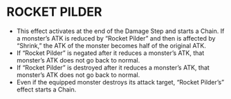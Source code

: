 # ROCKET PILDER

*   This effect activates at the end of the Damage Step and starts a Chain. If a monster’s ATK is reduced by “Rocket Pilder” and then is affected by “Shrink,” the ATK of the monster becomes half of the original ATK.
*   If “Rocket Pilder” is negated after it reduces a monster’s ATK, that monster’s ATK does not go back to normal.
*   If “Rocket Pilder” is destroyed after it reduces a monster’s ATK, that monster’s ATK does not go back to normal.
*   Even if the equipped monster destroys its attack target, “Rocket Pilder’s” effect starts a Chain.
